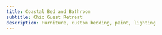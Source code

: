 ```yaml
---
title: Coastal Bed and Bathroom 
subtitle: Chic Guest Retreat 
description: Furniture, custom bedding, paint, lighting
---
```

